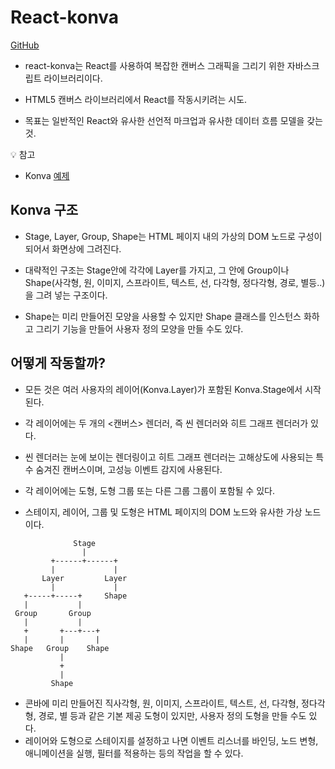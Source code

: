 # React-konva

[GitHub](https://github.com/konvajs/react-konva)

- react-konva는 React를 사용하여 복잡한 캔버스 그래픽을 그리기 위한 자바스크립트 라이브러리이다.

- HTML5 캔버스 라이브러리에서 React를 작동시키려는 시도.
- 목표는 일반적인 React와 유사한 선언적 마크업과 유사한 데이터 흐름 모델을 갖는 것.

💡 참고 <br>

- Konva [예제](https://konvajs.org/)

## Konva 구조

- Stage, Layer, Group, Shape는 HTML 페이지 내의 가상의 DOM 노드로 구성이 되어서 화면상에 그려진다.

- 대략적인 구조는 Stage안에 각각에 Layer를 가지고, 그 안에 Group이나 Shape(사각형, 원, 이미지, 스프라이트, 텍스트, 선, 다각형, 정다각형, 경로, 별등..)을 그려 넣는 구조이다.

- Shape는 미리 만들어진 모양을 사용할 수 있지만 Shape 클래스를 인스턴스 화하고 그리기 기능을 만들어 사용자 정의 모양을 만들 수도 있다.

## 어떻게 작동할까?

- 모든 것은 여러 사용자의 레이어(Konva.Layer)가 포함된 Konva.Stage에서 시작된다.

- 각 레이어에는 두 개의 <캔버스> 렌더러, 즉 씬 렌더러와 히트 그래프 렌더러가 있다.
- 씬 렌더러는 눈에 보이는 렌더링이고 히트 그래프 렌더러는 고해상도에 사용되는 특수 숨겨진
  캔버스이며, 고성능 이벤트 감지에 사용된다.
- 각 레이어에는 도형, 도형 그룹 또는 다른 그룹 그룹이 포함될 수 있다.
- 스테이지, 레이어, 그룹 및 도형은 HTML 페이지의 DOM 노드와 유사한 가상 노드이다.

```
              Stage
                |
         +------+------+
         |             |
       Layer         Layer
         |             |
   +-----+-----+     Shape
   |           |
 Group       Group
   |           |
   +       +---+---+
   |       |       |
Shape   Group    Shape
           |
           +
           |
         Shape

```

- 콘바에 미리 만들어진 직사각형, 원, 이미지, 스프라이트, 텍스트, 선, 다각형, 정다각형, 경로, 별 등과 같은 기본 제공 도형이 있지만, 사용자 정의 도형을 만들 수도 있다.
- 레이어와 도형으로 스테이지를 설정하고 나면
  이벤트 리스너를 바인딩, 노드 변형, 애니메이션을 실행,
  필터를 적용하는 등의 작업을 할 수 있다.
